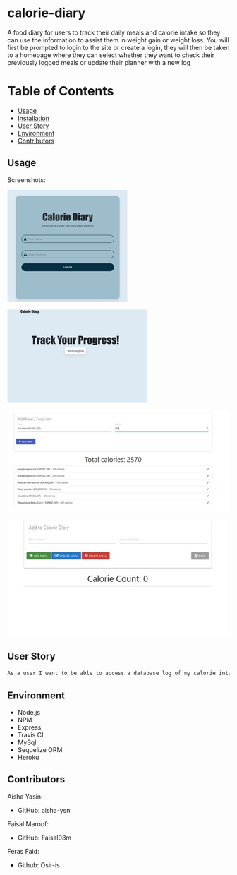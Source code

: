 # calorie-diary

A food diary for users to track their daily meals and calorie intake so they can use the information to assist them in weight gain or weight loss.
You will first be prompted to login to the site or create a login, they will then be taken to a homepage where they can select whether they want to check their previously logged meals or update their planner with a new log

# Table of Contents 
  - [Usage](##usage)
  - [Installation](##installation)
  - [User Story](##user-story)
  - [Environment](##environment)
  - [Contributors](##contributors)


## Usage 

Screenshots:

![screenshot1](/assets/img/screenshot1.jpg)


![screenshot2](/assets/img/screenshot2.jpg)


![screenshot3](/assets/img/screenshot3.jpg)


![screenshot4](/assets/img/screenshot4.jpg)


## User Story

```md
As a user I want to be able to access a database log of my calorie intake and logged meals based on information that I've previously provided so I can use this information to plan future meals and track progress.
```

## Environment

* Node.js
* NPM 
* Express
* Travis CI
* MySql 
* Sequelize ORM
* Heroku


## Contributors 
Aisha Yasin: 
* GitHub: aisha-ysn
  
Faisal Maroof: 
* GitHub: Faisal98m

Feras Faid: 
* Github: Osir-is

